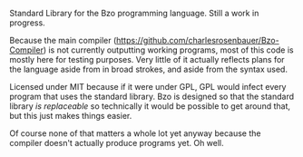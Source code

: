 Standard Library for the Bzo programming language. Still a work in progress.

Because the main compiler (https://github.com/charlesrosenbauer/Bzo-Compiler) is not currently outputting working programs, most of this code is mostly here for testing purposes. Very little of it actually reflects plans for the language aside from in broad strokes, and aside from the syntax used.

Licensed under MIT because if it were under GPL, GPL would infect every program that uses the standard library. Bzo is designed so that the standard library *is replaceable* so technically it would be possible to get around that, but this just makes things easier.

Of course none of that matters a whole lot yet anyway because the compiler doesn't actually produce programs yet. Oh well.
